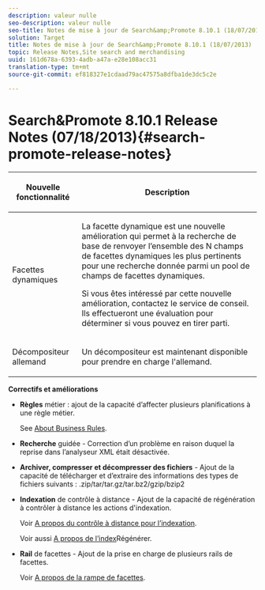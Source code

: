 ```yaml
---
description: valeur nulle
seo-description: valeur nulle
seo-title: Notes de mise à jour de Search&amp;Promote 8.10.1 (18/07/2013)
solution: Target
title: Notes de mise à jour de Search&amp;Promote 8.10.1 (18/07/2013)
topic: Release Notes,Site search and merchandising
uuid: 161d678a-6393-4adb-a47a-e28e108acc31
translation-type: tm+mt
source-git-commit: ef818327e1cdaad79ac47575a8dfba1de3dc5c2e

---
```



# Search&amp;Promote 8.10.1 Release Notes (07/18/2013){#search-promote-release-notes}

<table> 
 <thead> 
  <tr> 
   <th colname="col1" class="entry"> <p>Nouvelle fonctionnalité </p> </th> 
   <th colname="col2" class="entry"> <p>Description </p> </th> 
  </tr> 
 </thead>
 <tbody> 
  <tr> 
   <td colname="col1"> <p>Facettes dynamiques </p> </td> 
   <td colname="col2"> <p> La facette dynamique est une nouvelle amélioration qui permet à la recherche de base de renvoyer l’ensemble des N champs de facettes dynamiques les plus pertinents pour une recherche donnée parmi un pool de champs de facettes dynamiques. </p> <p> Si vous êtes intéressé par cette nouvelle amélioration, contactez le service de conseil. Ils effectueront une évaluation pour déterminer si vous pouvez en tirer parti. </p> </td> 
  </tr> 
  <tr> 
   <td colname="col1"> <p>Décompositeur allemand </p> </td> 
   <td colname="col2"> <p> Un décompositeur est maintenant disponible pour prendre en charge l'allemand. </p> </td> 
  </tr> 
 </tbody> 
</table>

**Correctifs et améliorations**

* **Règles** métier : ajout de la capacité d’affecter plusieurs planifications à une règle métier.

   See [About Business Rules](../c-about-rules-menu/c-about-business-rules.md#concept_2A93D76216754D3D8412CDEA00BD26BD).

* **Recherche** guidée - Correction d’un problème en raison duquel la reprise dans l’analyseur XML était désactivée.
* **Archiver, compresser et décompresser des fichiers** - Ajout de la capacité de télécharger et d’extraire des informations des types de fichiers suivants : .zip/tar/tar.gz/tar.bz2/gzip/bzip2
* **Indexation** de contrôle à distance - Ajout de la capacité de régénération à contrôler à distance les actions d&#39;indexation.

   Voir [A propos du contrôle à distance pour l’indexation](../c-about-index-menu/c-about-remote-control-for-indexing.md#concept_C79B322190E84106A434E5C6D4A4118F).

   Voir aussi [A propos de l’index](../c-about-index-menu/c-about-regenerate-index.md#concept_6CBE6B8D18EF47D293091CBA542245FA)Régénérer.

* **Rail** de facettes - Ajout de la prise en charge de plusieurs rails de facettes.

   Voir [A propos de la rampe de facettes](../c-about-design-menu/c-about-facet-rails.md#concept_1FDC8BCDFFC84A0889DA670F63D5F6DB).

